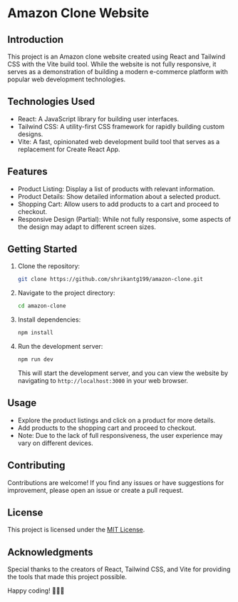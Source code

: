 # Amazon Clone Website

## Introduction

This project is an Amazon clone website created using React and Tailwind CSS with the Vite build tool. While the website is not fully responsive, it serves as a demonstration of building a modern e-commerce platform with popular web development technologies.

## Technologies Used

- React: A JavaScript library for building user interfaces.
- Tailwind CSS: A utility-first CSS framework for rapidly building custom designs.
- Vite: A fast, opinionated web development build tool that serves as a replacement for Create React App.

## Features

- Product Listing: Display a list of products with relevant information.
- Product Details: Show detailed information about a selected product.
- Shopping Cart: Allow users to add products to a cart and proceed to checkout.
- Responsive Design (Partial): While not fully responsive, some aspects of the design may adapt to different screen sizes.

## Getting Started

1. Clone the repository:

   ```bash
   git clone https://github.com/shrikantg199/amazon-clone.git
   ```

2. Navigate to the project directory:

   ```bash
   cd amazon-clone
   ```

3. Install dependencies:

   ```bash
   npm install
   ```

4. Run the development server:

   ```bash
   npm run dev
   ```

   This will start the development server, and you can view the website by navigating to `http://localhost:3000` in your web browser.

## Usage

- Explore the product listings and click on a product for more details.
- Add products to the shopping cart and proceed to checkout.
- Note: Due to the lack of full responsiveness, the user experience may vary on different devices.

## Contributing

Contributions are welcome! If you find any issues or have suggestions for improvement, please open an issue or create a pull request.

## License

This project is licensed under the [MIT License](LICENSE).

## Acknowledgments

Special thanks to the creators of React, Tailwind CSS, and Vite for providing the tools that made this project possible. 

Happy coding! 👩‍💻🚀
